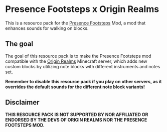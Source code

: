 # Presence Footsteps x Origin Realms
This is a resource pack for the [Presence Footsteps](https://www.curseforge.com/minecraft/mc-mods/presence-footsteps) Mod, a mod that enhances sounds for walking on blocks.

## The goal
The goal of this resource pack is to make the Presence Footsteps mod compatible with the [Origin Realms](https://originrealms.com) Minecraft server, which adds new custom blocks by utilizing note blocks with different instruments and notes set.

**Remember to disable this resource pack if you play on other servers, as it overrides the default sounds for the different note block variants!**

## Disclaimer
**THIS RESOURCE PACK IS NOT SUPPORTED BY NOR AFFILIATED OR ENDORSED BY THE DEVS OF ORIGIN REALMS NOR THE PRESENCE FOOTSTEPS MOD.**

